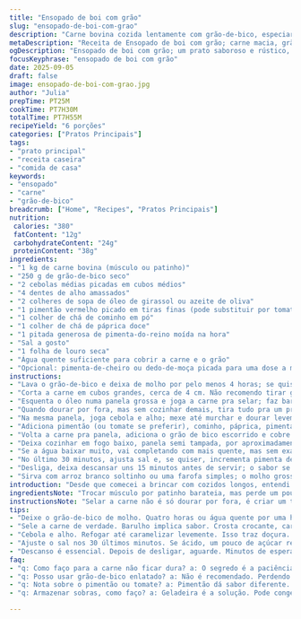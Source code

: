 ```yaml
---
title: "Ensopado de boi com grão"
slug: "ensopado-de-boi-com-grao"
description: "Carne bovina cozida lentamente com grão-de-bico, especiarias e cebola. Receita longa, que pede paciência mas recompensa com textura macia e sabores intensos. Chacoalha a cozinha com aromas de alho e pimenta, enquanto a carne desmancha na boca. Versátil, pode usar patinho ou músculo; substitui pimentão por tomate pra variar, vai do forno à panela de barro. Sem lactose, glúten, ovo e nozes; um acerto pra quem evita esses ingredientes. Ideal pra quem curte comida de raiz, com toque rústico e aquele gostinho de casa, de comida feita com calma."
metaDescription: "Receita de Ensopado de boi com grão; carne macia, grão-de-bico e sabores intensos. Um prato que conforta e encanta."
ogDescription: "Ensopado de boi com grão; um prato saboroso e rústico, ideal para momentos em família e de aconchego."
focusKeyphrase: "ensopado de boi com grão"
date: 2025-09-05
draft: false
image: ensopado-de-boi-com-grao.jpg
author: "Julia"
prepTime: PT25M
cookTime: PT7H30M
totalTime: PT7H55M
recipeYield: "6 porções"
categories: ["Pratos Principais"]
tags:
- "prato principal"
- "receita caseira"
- "comida de casa"
keywords:
- "ensopado"
- "carne"
- "grão-de-bico"
breadcrumb: ["Home", "Recipes", "Pratos Principais"]
nutrition: 
 calories: "380"
 fatContent: "12g"
 carbohydrateContent: "24g"
 proteinContent: "38g"
ingredients:
- "1 kg de carne bovina (músculo ou patinho)"
- "250 g de grão-de-bico seco"
- "2 cebolas médias picadas em cubos médios"
- "4 dentes de alho amassados"
- "2 colheres de sopa de óleo de girassol ou azeite de oliva"
- "1 pimentão vermelho picado em tiras finas (pode substituir por tomate pelado para variar)"
- "1 colher de chá de cominho em pó"
- "1 colher de chá de páprica doce"
- "1 pitada generosa de pimenta-do-reino moída na hora"
- "Sal a gosto"
- "1 folha de louro seca"
- "Água quente suficiente para cobrir a carne e o grão"
- "Opcional: pimenta-de-cheiro ou dedo-de-moça picada para uma dose a mais de calor"
instructions:
- "Lava o grão-de-bico e deixa de molho por pelo menos 4 horas; se quiser acelerar, usa água quente e deixa 1 hora só mas o cozimento vai precisar de mais tempo."
- "Corta a carne em cubos grandes, cerca de 4 cm. Não recomendo tirar gordura demais; ela ajuda na suculência e no sabor."
- "Esquenta o óleo numa panela grossa e joga a carne pra selar; faz barulho, os sucos escurecendo, isso forma aquela crosta que prende sabor, não pula essa etapa."
- "Quando dourar por fora, mas sem cozinhar demais, tira tudo pra um prato e reserva."
- "Na mesma panela, joga cebola e alho; mexe até murchar e dourar levemente, sem queimar — isso tira azedume e traz doçura natural."
- "Adiciona pimentão (ou tomate se preferir), cominho, páprica, pimenta-do-reino e a folha de louro; mistura bem."
- "Volta a carne pra panela, adiciona o grão de bico escorrido e cobre tudo com água quente."
- "Deixa cozinhar em fogo baixo, panela semi tampada, por aproximadamente 7 horas, mas isso depende do seu fogão e panela — vai testando, a carne deve desmanchar ao espetar o garfo, o grão virar quase purê."
- "Se a água baixar muito, vai completando com mais quente, mas sem exagerar pra não virar caldo."
- "No último 30 minutos, ajusta sal e, se quiser, incrementa pimenta dedo-de-moça picadinha pra dar aquele soco final."
- "Desliga, deixa descansar uns 15 minutos antes de servir; o sabor se acomoda e não fica só aquela coisa quente, ajuda a perceber todas as camadas."
- "Sirva com arroz branco soltinho ou uma farofa simples; o molho grosso e a carne macia seguram bem o acompanhamento."
introduction: "Desde que comecei a brincar com cozidos longos, entendi como paciência na cozinha muda tudo. Carne de boi, se jogada direto na panela sem cuidado, fica dura, cheia de nervos. Sem contar que grão-de-bico mal cozido vira um tijolo. Por isso, molho por um bom tempo, selando bem a carne, ajustando o fogo. O segredo está em reconhecer o ponto onde a carne começa a ceder, o grão estoura com quase um morder cremoso, e a panela volta a fazer aquele borbulhar lento, que dizem estar pronto. Sem pressa, sem atropelar as etapas, é patrimônio da comida que conforta."
ingredientsNote: "Trocar músculo por patinho barateia, mas perde um pouco do colágeno e cremosidade, que mani! Substituir pimentão por tomate pelado dá acidez diferente, quebra o doce natural da cebola, boa pegada pra quem curte um molho mais leve. O grão-de-bico é rei aqui; não use enlatado, perde textura, e cozinhar direto no molho faz absorver todos os sabores. Se esquecer de deixar de molho, molhe com água quente e deixe no máximo 1 hora, aí conte mais tempo na panela. Uso folha de louro seca sempre, é pouco, mas infunde um aroma que não se explica, só sente."
instructionsNote: "Selar a carne não é só dourar por fora, é criar um tapete de sabor que não se perde no cozimento longo. A cebola e o alho devem ser refogados até quase caramelizar, sem queimar; melhor fogo médio que alto. Misturar logo as especiarias no começo evita que amarguem ou percam aroma pela cocção. Tenha controle do líquido na panela, nunca muito cheio para não ficar aguado, nem seco pra queimar. Descansar é fundamental, ajuda o molho a engrossar mais e os temperos a se uniformizarem. Se ficar ácido demais, uma pitada de açúcar equilibra, teste sempre."
tips:
- "Deixe o grão-de-bico de molho. Quatro horas ou água quente por uma hora. Isso ajuda na textura. Mal cozido? Vira tijolo. Cuidado."
- "Sele a carne de verdade. Barulho implica sabor. Crosta crocante, carne suculenta. Não pule isso. Uma panela grossa ajuda. Fogo alto por um tempo."
- "Cebola e alho. Refogar até caramelizar levemente. Isso traz doçura. Não deixe queimar. Fogo médio. Misturar especiarias no início é fundamental."
- "Ajuste o sal nos 30 últimos minutos. Se ácido, um pouco de açúcar resolve. Controle a água na panela. Sempre atenção, não encharcar."
- "Descanso é essencial. Depois de desligar, aguarde. Minutos de espera, sabores se acomodam. Isso faz diferença no prato final."
faq:
- "q: Como faço para a carne não ficar dura? a: O segredo é a paciência. Cozinhe em fogo baixo por bastante tempo. Carne deve desmanchar ao garfo."
- "q: Posso usar grão-de-bico enlatado? a: Não é recomendado. Perdendo textura. Se precisar, melhor molhar grão seco e deixar bem de molho."
- "q: Nota sobre o pimentão ou tomate? a: Pimentão dá sabor diferente. Tomate pelado quebra doçura da cebola; bom para molho leve. Experimente."
- "q: Armazenar sobras, como faço? a: Geladeira é a solução. Pode congelar por até três meses. Diferentes opções, mantenha em recipiente fechado."

---
```

